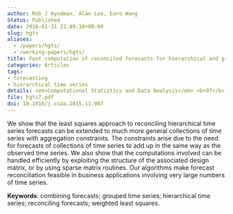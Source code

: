 ```yaml
---
author: Rob J Hyndman, Alan Lee, Earo Wang
Status: Published
date: 2016-01-31 22:49:10+00:00
slug: hgts
aliases:
  - /papers/hgts/
  - /working-papers/hgts/
title: Fast computation of reconciled forecasts for hierarchical and grouped time series
categories: Articles
tags:
- forecasting
- hierarchical time series
details: <em>Computational Statistics and Data Analysis</em> <b>97</b>, 16-32
file: hgts7.pdf
doi: 10.1016/j.csda.2015.11.007
---
```


We show that the least squares approach to reconciling hierarchical time series forecasts can be extended to much more general collections of time series with aggregation constraints. The constraints arise due to the need for forecasts of collections of time series to add up in the same way as the observed time series. We also show that the computations involved can be handled efficiently by exploiting the structure of the associated design matrix, or by using sparse matrix routines. Our algorithms make forecast reconciliation feasible in business applications involving very large numbers of time series.

**Keywords**: combining forecasts; grouped time series; hierarchical time series; reconciling forecasts; weighted least squares.
